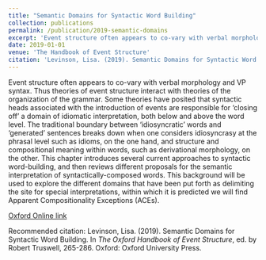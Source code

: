 ```yaml
---
title: "Semantic Domains for Syntactic Word Building"
collection: publications
permalink: /publication/2019-semantic-domains
excerpt: 'Event structure often appears to co-vary with verbal morphology and VP syntax. Thus theories of event structure interact with theories of the organization of the grammar. Some theories have posited that syntactic heads associated with the introduction of events are responsible for ‘closing off’ a domain of idiomatic interpretation, both below and above the word level. The traditional boundary between ‘idiosyncratic’ words and ‘generated’ sentences breaks down when one considers idiosyncrasy at the phrasal level such as idioms, on the one hand, and structure and compositional meaning within words, such as derivational morphology, on the other. This chapter introduces several current approaches to syntactic word-building, and then reviews different proposals for the semantic interpretation of syntactically-composed words. This background will be used to explore the different domains that have been put forth as delimiting the site for special interpretations, within which it is predicted we will find Apparent Compositionality Exceptions (ACEs).'
date: 2019-01-01
venue: 'The Handbook of Event Structure'
citation: 'Levinson, Lisa. (2019). Semantic Domains for Syntactic Word Building. In <i>The Oxford Handbook of Event Structure</i>, ed. by Robert Truswell, 265-286. Oxford: Oxford University Press.'
---
```

Event structure often appears to co-vary with verbal morphology and VP syntax. Thus theories of event structure interact with theories of the organization of the grammar. Some theories have posited that syntactic heads associated with the introduction of events are responsible for ‘closing off’ a domain of idiomatic interpretation, both below and above the word level. The traditional boundary between ‘idiosyncratic’ words and ‘generated’ sentences breaks down when one considers idiosyncrasy at the phrasal level such as idioms, on the one hand, and structure and compositional meaning within words, such as derivational morphology, on the other. This chapter introduces several current approaches to syntactic word-building, and then reviews different proposals for the semantic interpretation of syntactically-composed words. This background will be used to explore the different domains that have been put forth as delimiting the site for special interpretations, within which it is predicted we will find Apparent Compositionality Exceptions (ACEs). 

[Oxford Online link](https://www.oxfordhandbooks.com/view/10.1093/oxfordhb/9780199685318.001.0001/oxfordhb-9780199685318-e-31)

Recommended citation: Levinson, Lisa. (2019). Semantic Domains for Syntactic Word Building. In <i>The Oxford Handbook of Event Structure</i>, ed. by Robert Truswell, 265-286. Oxford: Oxford University Press.
